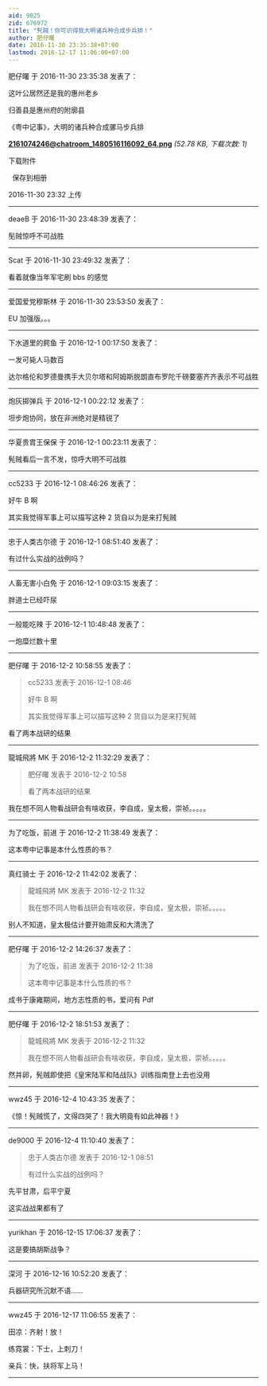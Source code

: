 ```yaml
---
aid: 9025
zid: 676972
title: "髠贼！你可识得我大明诸兵种合成步兵排！"
author: 肥仔曙
date: 2016-11-30 23:35:38+07:00
lastmod: 2016-12-17 11:06:00+07:00
---
```


肥仔曙 于 2016-11-30 23:35:38 发表了：

这叶公居然还是我的惠州老乡

归善县是惠州府的附廓县

《粤中记事》，大明的诸兵种合成骡马步兵排

**2161074246@chatroom_1480516116092_64.png** _(52.78 KB, 下载次数: 1)_

下载附件

&nbsp;
保存到相册

2016-11-30 23:32 上传

---

deaeB 于 2016-11-30 23:48:39 发表了：

髧贼惊呼不可战胜

---

Scat 于 2016-11-30 23:49:32 发表了：

看着就像当年军宅刷 bbs 的感觉

---

爱国爱党穆斯林 于 2016-11-30 23:53:50 发表了：

EU 加强版。。。

---

下水道里的鳄鱼 于 2016-12-1 00:17:50 发表了：

一发可毙人马数百

达尔格伦和罗德曼携手大贝尔塔和阿姆斯脱朗直布罗陀千磅要塞齐齐表示不可战胜

---

炮灰掷弹兵 于 2016-12-1 00:22:12 发表了：

坦步炮协同，放在非洲绝对是精锐了

---

华夏贵胄王保保 于 2016-12-1 00:23:11 发表了：

髡贼看后一言不发，惊呼大明不可战胜

---

cc5233 于 2016-12-1 08:46:26 发表了：

好牛 B 啊

其实我觉得军事上可以描写这种 2 货自以为是来打髡贼

---

忠于人类古尔德 于 2016-12-1 08:51:40 发表了：

有过什么实战的战例吗？

---

人畜无害小白免 于 2016-12-1 09:03:15 发表了：

胖道士已经吓尿

---

一般能吃辣 于 2016-12-1 10:48:48 发表了：

一炮糜烂数十里

---

肥仔曙 于 2016-12-2 10:58:55 发表了：

> cc5233 发表于 2016-12-1 08:46
>
> 好牛 B 啊
>
> 其实我觉得军事上可以描写这种 2 货自以为是来打髡贼

看了两本战研的结果

---

龍城飛將 MK 于 2016-12-2 11:32:29 发表了：

> 肥仔曙 发表于 2016-12-2 10:58
>
> 看了两本战研的结果

我在想不同人物看战研会有啥收获，李自成，皇太极，崇祯。。。。。

---

为了吃饭，前进 于 2016-12-2 11:38:49 发表了：

这本粤中记事是本什么性质的书？

---

真红骑士 于 2016-12-2 11:42:02 发表了：

> 龍城飛將 MK 发表于 2016-12-2 11:32
>
> 我在想不同人物看战研会有啥收获，李自成，皇太极，崇祯。。。。。

别人不知道，皇太极估计要开始肃反和大清洗了

---

肥仔曙 于 2016-12-2 14:26:37 发表了：

> 为了吃饭，前进 发表于 2016-12-2 11:38
>
> 这本粤中记事是本什么性质的书？

成书于康雍期间，地方志性质的书，爱问有 Pdf

---

肥仔曙 于 2016-12-2 18:51:53 发表了：

> 龍城飛將 MK 发表于 2016-12-2 11:32
>
> 我在想不同人物看战研会有啥收获，李自成，皇太极，崇祯。。。。。

然并卵，髡贼即使把《皇宋陆军和陆战队》训练指南登上去也没用

---

wwz45 于 2016-12-4 10:43:35 发表了：

《惊！髡贼慌了，文得四哭了！我大明竟有如此神器！》

---

de9000 于 2016-12-4 11:10:40 发表了：

> 忠于人类古尔德 发表于 2016-12-1 08:51
>
> 有过什么实战的战例吗？

先平甘肃，后平宁夏

这实战战果都有了

---

yurikhan 于 2016-12-15 17:06:37 发表了：

这是要搞胡斯战争？

---

深河 于 2016-12-16 10:52:20 发表了：

兵器研究所沉默不语……

---

wwz45 于 2016-12-17 11:06:55 发表了：

田凉：齐射！放！

练霓裳：下士，上刺刀！

亲兵：快，扶将军上马！

---
